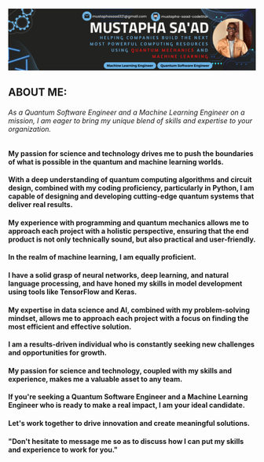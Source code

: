 ![Github Banner](./social-media-banner.png "Github Banner") 
<!--
**mustapha-saad-codeStar/mustapha-saad-codeStar** is a ✨ _special_ ✨ repository because its `README.md` (this file) appears on your GitHub profile.

Here are some ideas to get you started:

- 🔭 I’m currently working on ...
- 🌱 I’m currently learning ...
- 👯 I’m looking to collaborate on ...
- 🤔 I’m looking for help with ...
- 💬 Ask me about ...
- 📫 How to reach me: ...
- 😄 Pronouns: ...
- ⚡ Fun fact: ...
-->

## ABOUT ME:
###### As a Quantum Software Engineer and a Machine Learning Engineer on a mission, I am eager to bring my unique blend of skills and expertise to your organization. 

#### My passion for science and technology drives me to push the boundaries of what is possible in the quantum and machine learning worlds.

#### With a deep understanding of quantum computing algorithms and circuit design, combined with my coding proficiency, particularly in Python, I am capable of designing and developing cutting-edge quantum systems that deliver real results. 

#### My experience with programming and quantum mechanics allows me to approach each project with a holistic perspective, ensuring that the end product is not only technically sound, but also practical and user-friendly.

#### In the realm of machine learning, I am equally proficient. 

#### I have a solid grasp of neural networks, deep learning, and natural language processing, and have honed my skills in model development using tools like TensorFlow and Keras. 

#### My expertise in data science and AI, combined with my problem-solving mindset, allows me to approach each project with a focus on finding the most efficient and effective solution.

#### I am a results-driven individual who is constantly seeking new challenges and opportunities for growth. 

#### My passion for science and technology, coupled with my skills and experience, makes me a valuable asset to any team. 

#### If you're seeking a Quantum Software Engineer and a Machine Learning Engineer who is ready to make a real impact, I am your ideal candidate. 

#### Let's work together to drive innovation and create meaningful solutions.

#### "Don't hesitate to message me so as to discuss how I can put my skills and experience to work for you."
